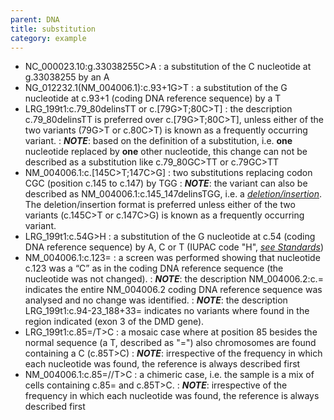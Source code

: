```yaml
---
parent: DNA
title: substitution
category: example
---
```


*	NC\_000023.10:g.33038255C>A
	:	a substitution of the C nucleotide at g.33038255 by an A
* 	NG\_012232.1(NM\_004006.1):c.93+1G>T
	:	a substitution of the G nucleotide at c.93+1 (coding DNA reference sequence) by a T
*	LRG\_199t1:c.79\_80delinsTT or c.[79G>T;80C>T]
	:	the description c.79\_80delinsTT is preferred over c.[79G>T;80C>T], unless either of the two variants (79G>T or c.80C>T) is known as a frequently occurring variant.
	:	_**NOTE**_: based on the definition of a substitution, i.e. **one** nucleotide replaced by **one** other nucleotide, this change can not be described as a substitution like c.79\_80GC>TT or c.79GC>TT
*	NM\_004006.1:c.[145C>T;147C>G]
	:	two substitutions replacing codon CGC (position c.145 to c.147) by TGG
	:	_**NOTE**_: the variant can also be described as NM\_004006.1:c.145\_147delinsTGG, i.e. a [_deletion/insertion_](/recommendations/DNA/variant/substitution/). The deletion/insertion format is preferred unless either of the two variants (c.145C>T or c.147C>G) is known as a frequently occurring variant.
*	LRG\_199t1:c.54G>H
	:	a substitution of the G nucleotide at c.54 (coding DNA reference sequence) by A, C or T (IUPAC code "H", [_see Standards_](/bg-material/standards/))
*	NM\_004006.1:c.123=
	:	a screen was performed showing that nucleotide c.123 was a “C” as in the coding DNA reference sequence (the nucleotide was not changed).
	:	_**NOTE**_: the description NM\_004006.2:c.= indicates the entire NM\_004006.2 coding DNA reference sequence was analysed and no change was identified.
	:	_**NOTE**_: the description LRG\_199t1:c.94-23_188+33= indicates no variants where found in the region indicated (exon 3 of the DMD gene).
*	LRG\_199t1:c.85=/T>C
	:	a mosaic case where at position 85 besides the normal sequence (a T, described as "=") also chromosomes are found containing a C (c.85T>C)
	:	_**NOTE**_: irrespective of the frequency in which each nucleotide was found, the reference is always described first
*	NM\_004006.1:c.85=//T>C
	:	a chimeric case, i.e. the sample is a mix of cells containing c.85= and c.85T>C.
	:	_**NOTE**_: irrespective of the frequency in which each nucleotide was found, the reference is always described first
